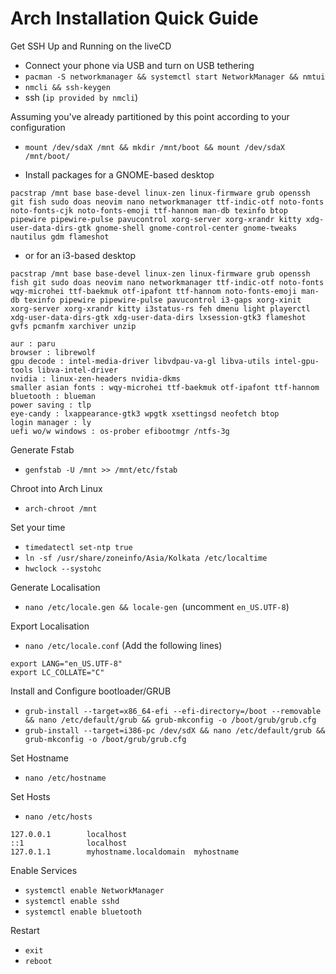 # Arch Installation Quick Guide

Get SSH Up and Running on the liveCD
- Connect your phone via USB and turn on USB tethering
- `pacman -S networkmanager && systemctl start NetworkManager && nmtui`
- `nmcli && ssh-keygen`
- ssh (`ip provided by nmcli`)

Assuming you've already partitioned by this point according to your configuration
- `mount /dev/sdaX /mnt && mkdir /mnt/boot && mount /dev/sdaX /mnt/boot/`

- Install packages for a GNOME-based desktop 

`pacstrap /mnt base base-devel linux-zen linux-firmware grub openssh git fish sudo doas neovim nano networkmanager ttf-indic-otf noto-fonts noto-fonts-cjk noto-fonts-emoji ttf-hannom man-db texinfo btop pipewire pipewire-pulse pavucontrol xorg-server xorg-xrandr kitty xdg-user-data-dirs-gtk gnome-shell gnome-control-center gnome-tweaks nautilus gdm flameshot`

- or for an i3-based desktop

`pacstrap /mnt base base-devel linux-zen linux-firmware grub openssh fish git sudo doas neovim nano networkmanager ttf-indic-otf noto-fonts wqy-microhei ttf-baekmuk otf-ipafont ttf-hannom noto-fonts-emoji man-db texinfo pipewire pipewire-pulse pavucontrol i3-gaps xorg-xinit xorg-server xorg-xrandr kitty i3status-rs feh dmenu light playerctl xdg-user-data-dirs-gtk xdg-user-data-dirs lxsession-gtk3 flameshot gvfs pcmanfm xarchiver unzip`


``` optionally 
aur : paru
browser : librewolf
gpu decode : intel-media-driver libvdpau-va-gl libva-utils intel-gpu-tools libva-intel-driver 
nvidia : linux-zen-headers nvidia-dkms
smaller asian fonts : wqy-microhei ttf-baekmuk otf-ipafont ttf-hannom 
bluetooth : blueman
power saving : tlp 
eye-candy : lxappearance-gtk3 wpgtk xsettingsd neofetch btop
login manager : ly
uefi wo/w windows : os-prober efibootmgr /ntfs-3g 
```

Generate Fstab
- `genfstab -U /mnt >> /mnt/etc/fstab`

Chroot into Arch Linux
- `arch-chroot /mnt`

Set your time
- `timedatectl set-ntp true`
- `ln -sf /usr/share/zoneinfo/Asia/Kolkata /etc/localtime`
- `hwclock --systohc`

Generate Localisation
- `nano /etc/locale.gen && locale-gen `(uncomment `en_US.UTF-8`)

Export Localisation
- `nano /etc/locale.conf` (Add the following lines)
```
export LANG="en_US.UTF-8"
export LC_COLLATE="C"
```

Install and Configure bootloader/GRUB
- `grub-install --target=x86_64-efi --efi-directory=/boot --removable && nano /etc/default/grub && grub-mkconfig -o /boot/grub/grub.cfg`
- `grub-install --target=i386-pc /dev/sdX && nano /etc/default/grub && grub-mkconfig -o /boot/grub/grub.cfg`

Set Hostname
- `nano /etc/hostname`

Set Hosts
- `nano /etc/hosts` 
```
127.0.0.1        localhost
::1              localhost
127.0.1.1        myhostname.localdomain  myhostname
```
 
 Enable Services
- `systemctl enable NetworkManager`
- `systemctl enable sshd`
- `systemctl enable bluetooth`

 Restart
 - `exit`
 - `reboot`

